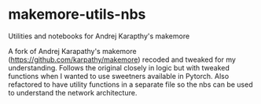 # makemore-utils-nbs
Utilities and notebooks for Andrej Karapthy's makemore

A fork of Andrej Karapathy's makemore (https://github.com/karpathy/makemore) recoded and tweaked for my understanding. Follows the original closely in logic but with tweaked functions when I wanted to use sweetners available in Pytorch. Also refactored to have utility functions in a separate file so the nbs can be used to understand the network architecture. 
